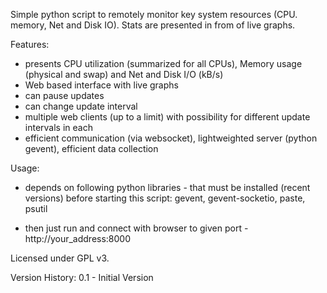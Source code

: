 Simple python script to remotely monitor key system resources (CPU. memory, Net and Disk IO). 
Stats are presented in from of live graphs.

Features:
- presents CPU utilization (summarized for all CPUs), Memory usage (physical and swap) 
  and Net and Disk I/O (kB/s)
- Web based interface with live graphs
- can pause updates 
- can change update interval
- multiple web clients (up to a limit) with possibility for different update intervals in each
- efficient communication (via websocket), lightweighted server (python gevent), efficient data collection

Usage:
- depends on following python libraries - that must be installed  (recent versions) 
  before starting this script:
  gevent,  gevent-socketio, paste,  psutil

- then just run and connect with browser to given port -  http://your_address:8000

Licensed under GPL v3.

Version History:
0.1 - Initial Version


